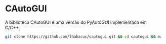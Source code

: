 # CAutoGUI

A biblioteca CAutoGUI é uma versão do PyAutoGUI implementada em C/C++.

```bash
git clone https://github.com/lhabacuc/cautogui.git && cd cautogui && make && make install-user
```
